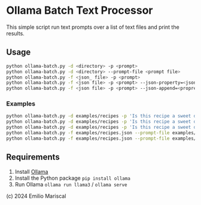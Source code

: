 # Ollama Batch Text Processor

This simple script run text prompts over a list of text files and print the results.

## Usage

```bash
python ollama-batch.py -d <directory> -p <prompt> 
python ollama-batch.py -d <directory> --prompt-file <prompt file>
python ollama-batch.py -f <json_ file> -p <prompt> 
python ollama-batch.py -f <json file> -p <prompt> --json-property=<json property to analyze>
python ollama-batch.py -f <json file> -p <prompt> --json-append=<propreties to append>
```

### Examples

```bash
python ollama-batch.py -d examples/recipes -p 'Is this recipe a sweet dessert or salty food?'
python ollama-batch.py -d examples/recipes -p 'Is this recipe a sweet dessert or salty food?' --json-property=ingredients
python ollama-batch.py -d examples/recipes -p 'Is this recipe a sweet dessert or salty food?' --json-property=title
python ollama-batch.py -f examples/recipes.json --prompt-file examples/sweet_or_salty.txt
python ollama-batch.py -f examples/recipes.json --prompt-file examples/sweet_or_salty.txt --json-append=title,url
```

## Requirements

1. Install [Ollama](https://ollama.com/download)
2. Install the Python package `pip install ollama`
3. Run Ollama `ollama run llama3` / `ollama serve`


(c) 2024 Emilio Mariscal